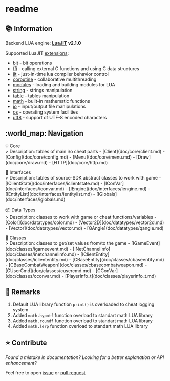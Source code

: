 # readme

## :books: Information

Backend LUA engine: [**LuaJIT**](https://github.com/LuaJIT/LuaJIT) **v2.1.0**

Supported LuaJIT [extensions](https://luajit.org/extensions.html):

* [bit](https://bitop.luajit.org/api.html) - bit operations
* [ffi](https://luajit.org/ext_ffi_api.html) - calling external C functions and using C data structures
* [jit](https://luajit.org/ext_jit.html) - just-in-time lua compiler behavior control
* [coroutine](https://www.lua.org/manual/5.1/manual.html#5.2) - collaborative multithreading
* [modules](https://www.lua.org/manual/5.1/manual.html#5.3) - loading and building modules for LUA
* [string](https://www.lua.org/manual/5.1/manual.html#5.4) - strings manipulation
* [table](https://www.lua.org/manual/5.1/manual.html#5.5) - tables manipulation
* [math](https://www.lua.org/manual/5.1/manual.html#5.6) - built-in mathematic functions
* [io](https://www.lua.org/manual/5.1/manual.html#5.7) - input/output file manipulations
* [os](https://www.lua.org/manual/5.1/manual.html#5.8) - operating system facilities
* [utf8](undefined.md) - support of UTF-8 encoded characters

## :world\_map: Navigation

:bulb: Core  
 &gt; Description: tables of main i/o cheat parts - \[Client\]\(doc/core/client.md\) - \[Config\]\(doc/core/config.md\) - \[Menu\]\(doc/core/menu.md\) - \[Draw\]\(doc/core/draw.md\) - \[HTTP\]\(doc/core/http.md\)

:loudspeaker: Interfaces  
 &gt; Description: tables of source-SDK abstract classes to work with game - \[IClientState\]\(doc/interfaces/iclientstate.md\) - \[IConVar\]\(doc/interfaces/iconvar.md\) - \[IEngine\]\(doc/interfaces/iengine.md\) - \[IEntityList\]\(doc/interfaces/ientitylist.md\) - \[IGlobals\]\(doc/interfaces/iglobals.md\)

:package: Data Types  
 &gt; Description: classes to work with game or cheat functions/variables - \[Color\]\(doc/datatypes/color.md\) - \[Vector2D\]\(doc/datatypes/vector2d.md\) - \[Vector\]\(doc/datatypes/vector.md\) - \[QAngle\]\(doc/datatypes/qangle.md\)

:link: Classes  
 &gt; Description: classes to get/set values from/to the game - \[IGameEvent\]\(doc/classes/igameevent.md\) - \[INetChannelInfo\]\(doc/classes/inetchannelinfo.md\) - \[IClientEntity\]\(doc/classes/icliententity.md\) - \[CBaseEntity\]\(doc/classes/cbaseentity.md\) - \[CBaseCombatWeapon\]\(doc/classes/cbasecombatweapon.md\) - \[CUserCmd\]\(doc/classes/cusercmd.md\) - \[CConVar\]\(doc/classes/cconvar.md\) - \[PlayerInfo\_t\]\(doc/classes/playerinfo\_t.md\)

## :dna: Remarks

1. Default LUA library function `print()` is overloaded to cheat logging system
2. Added `math.hypotf` function overload to standart math LUA library
3. Added `math.roundf` function overload to standart math LUA library
4. Added `math.lerp` function overload to standart math LUA library

## :star: Contribute

_Found a mistake in documentation? Looking for a better explanation or API enhancement?_

Feel free to open [issue](https://github.com/rollraw/baimless-lua-api/issues) or [pull request](https://github.com/rollraw/baimless-lua-api/pulls)

